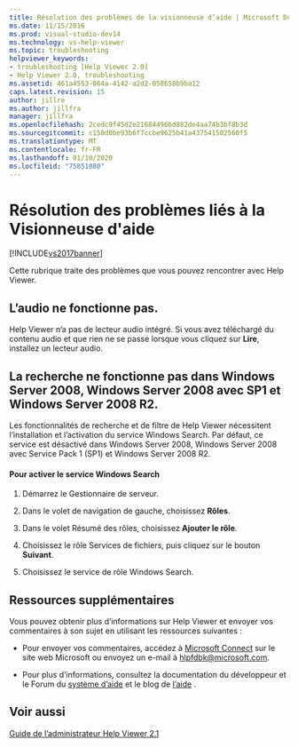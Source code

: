 ```yaml
---
title: Résolution des problèmes de la visionneuse d’aide | Microsoft Docs
ms.date: 11/15/2016
ms.prod: visual-studio-dev14
ms.technology: vs-help-viewer
ms.topic: troubleshooting
helpviewer_keywords:
- troubleshooting [Help Viewer 2.0]
- Help Viewer 2.0, troubleshooting
ms.assetid: 461a4553-064a-4142-a2d2-058658b9ba12
caps.latest.revision: 15
author: jillre
ms.author: jillfra
manager: jillfra
ms.openlocfilehash: 2cedc9f45d2e21684496bd882de4aa74b3bf8b3d
ms.sourcegitcommit: c150d0be93b6f7ccbe9625b41a437541502560f5
ms.translationtype: MT
ms.contentlocale: fr-FR
ms.lasthandoff: 01/10/2020
ms.locfileid: "75851080"
---
```

# <a name="troubleshooting-the-help-viewer"></a>Résolution des problèmes liés à la Visionneuse d'aide
[!INCLUDE[vs2017banner](../includes/vs2017banner.md)]

Cette rubrique traite des problèmes que vous pouvez rencontrer avec Help Viewer.

## <a name="audio-doesnt-work"></a>L’audio ne fonctionne pas.
 Help Viewer n’a pas de lecteur audio intégré. Si vous avez téléchargé du contenu audio et que rien ne se passe lorsque vous cliquez sur **Lire**, installez un lecteur audio.

## <a name="search-doesnt-work-in-windows-server-2008-windows-server-2008-with-sp1-or-windows-server-2008-r2"></a>La recherche ne fonctionne pas dans Windows Server 2008, Windows Server 2008 avec SP1 et Windows Server 2008 R2.
 Les fonctionnalités de recherche et de filtre de Help Viewer nécessitent l’installation et l’activation du service Windows Search. Par défaut, ce service est désactivé dans Windows Server 2008, Windows Server 2008 avec Service Pack 1 (SP1) et Windows Server 2008 R2.

#### <a name="to-activate-windows-search-service"></a>Pour activer le service Windows Search

1. Démarrez le Gestionnaire de serveur.

2. Dans le volet de navigation de gauche, choisissez **Rôles**.

3. Dans le volet Résumé des rôles, choisissez **Ajouter le rôle**.

4. Choisissez le rôle Services de fichiers, puis cliquez sur le bouton **Suivant**.

5. Choisissez le service de rôle Windows Search.

## <a name="additional-resources"></a>Ressources supplémentaires
 Vous pouvez obtenir plus d’informations sur Help Viewer et envoyer vos commentaires à son sujet en utilisant les ressources suivantes :

- Pour envoyer vos commentaires, accédez à [Microsoft Connect](https://connect.microsoft.com/) sur le site web Microsoft ou envoyez un e-mail à [hlpfdbk@microsoft.com](mailto:hlpfdbk@microsoft.com).

- Pour plus d’informations, consultez la documentation du développeur et le Forum du [système d’aide](https://social.msdn.microsoft.com/Forums/en-US/devdocs/threads) et le blog de [l’aide](https://blogs.msdn.com/b/thehelpguy/) .

## <a name="see-also"></a>Voir aussi
 [Guide de l’administrateur Help Viewer 2.1](https://msdn.microsoft.com/library/hh492077(VS.110).aspx)
